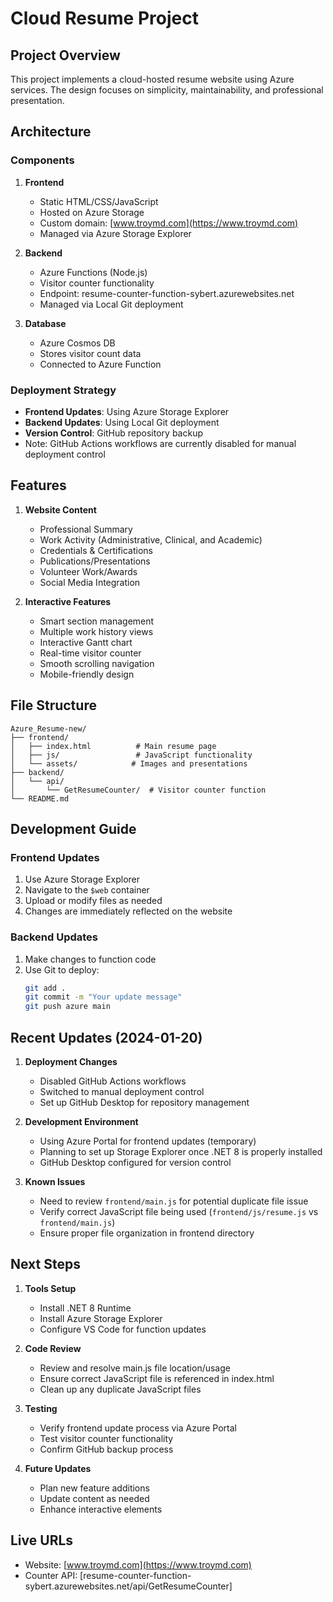 # Cloud Resume Project

## Project Overview
This project implements a cloud-hosted resume website using Azure services. The design focuses on simplicity, maintainability, and professional presentation.

## Architecture

### Components
1. **Frontend**
   - Static HTML/CSS/JavaScript
   - Hosted on Azure Storage
   - Custom domain: [www.troymd.com](https://www.troymd.com)
   - Managed via Azure Storage Explorer

2. **Backend**
   - Azure Functions (Node.js)
   - Visitor counter functionality
   - Endpoint: resume-counter-function-sybert.azurewebsites.net
   - Managed via Local Git deployment

3. **Database**
   - Azure Cosmos DB
   - Stores visitor count data
   - Connected to Azure Function

### Deployment Strategy
- **Frontend Updates**: Using Azure Storage Explorer
- **Backend Updates**: Using Local Git deployment
- **Version Control**: GitHub repository backup
- Note: GitHub Actions workflows are currently disabled for manual deployment control

## Features
1. **Website Content**
   - Professional Summary
   - Work Activity (Administrative, Clinical, and Academic)
   - Credentials & Certifications
   - Publications/Presentations
   - Volunteer Work/Awards
   - Social Media Integration

2. **Interactive Features**
   - Smart section management
   - Multiple work history views
   - Interactive Gantt chart
   - Real-time visitor counter
   - Smooth scrolling navigation
   - Mobile-friendly design

## File Structure
```
Azure_Resume-new/
├── frontend/
│   ├── index.html          # Main resume page
│   ├── js/                 # JavaScript functionality
│   └── assets/            # Images and presentations
├── backend/
│   └── api/
│       └── GetResumeCounter/  # Visitor counter function
└── README.md
```

## Development Guide

### Frontend Updates
1. Use Azure Storage Explorer
2. Navigate to the `$web` container
3. Upload or modify files as needed
4. Changes are immediately reflected on the website

### Backend Updates
1. Make changes to function code
2. Use Git to deploy:
   ```bash
   git add .
   git commit -m "Your update message"
   git push azure main
   ```

## Recent Updates (2024-01-20)
1. **Deployment Changes**
   - Disabled GitHub Actions workflows
   - Switched to manual deployment control
   - Set up GitHub Desktop for repository management

2. **Development Environment**
   - Using Azure Portal for frontend updates (temporary)
   - Planning to set up Storage Explorer once .NET 8 is properly installed
   - GitHub Desktop configured for version control

3. **Known Issues**
   - Need to review `frontend/main.js` for potential duplicate file issue
   - Verify correct JavaScript file being used (`frontend/js/resume.js` vs `frontend/main.js`)
   - Ensure proper file organization in frontend directory

## Next Steps
1. **Tools Setup**
   - Install .NET 8 Runtime
   - Install Azure Storage Explorer
   - Configure VS Code for function updates

2. **Code Review**
   - Review and resolve main.js file location/usage
   - Ensure correct JavaScript file is referenced in index.html
   - Clean up any duplicate JavaScript files

3. **Testing**
   - Verify frontend update process via Azure Portal
   - Test visitor counter functionality
   - Confirm GitHub backup process

4. **Future Updates**
   - Plan new feature additions
   - Update content as needed
   - Enhance interactive elements

## Live URLs
- Website: [www.troymd.com](https://www.troymd.com)
- Counter API: [resume-counter-function-sybert.azurewebsites.net/api/GetResumeCounter]
